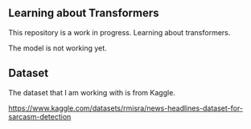 ## Learning about Transformers

This repository is a work in progress. Learning about transformers.

The model is not working yet.

## Dataset
The dataset that I am working with is from Kaggle. 

https://www.kaggle.com/datasets/rmisra/news-headlines-dataset-for-sarcasm-detection
